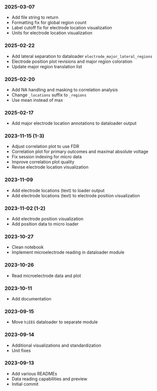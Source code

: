 ### 2025-03-07
- Add file string to return
- Formatting fix for global region count
- Label cutoff fix for electrode location visualization
- Units for electrode location visualization

### 2025-02-22
- Add lateral separation to dataloader `electrode_major_lateral_regions`
- Electrode position plot revisions and major region coloration
- Update major region translation list

### 2025-02-20
- Add NA handling and masking to correlation analysis
- Change `_locations` suffix to `_regions`
- Use mean instead of max

### 2025-02-17
- Add major electrode location annotations to dataloader output

### 2023-11-15 (1-3)
- Adjust correlation plot to use FDR
- Correlation plot for primary outcomes and maximal absolute voltage
- Fix session indexing for micro data
- Improve correlation plot quality
- Revise electrode location visualization

### 2023-11-09
- Add electrode locations (text) to loader output
- Add electrode locations (text) to electrode position visualization

### 2023-11-02 (1-2)
- Add electrode position visualization
- Add position data to micro loader

### 2023-10-27
- Clean notebook
- Implement microelectrode reading in dataloader module

### 2023-10-26
- Read microelectrode data and plot

### 2023-10-11
- Add documentation

### 2023-09-15
- Move `hiEEG` dataloader to separate module

### 2023-09-14
- Additional visualizations and standardization
- Unit fixes

### 2023-09-13
- Add various READMEs
- Data reading capabilities and preview
- Initial commit
